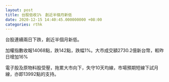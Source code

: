 ```yaml
---
layout: post
title: 台股低收1%　創近半個月新低
date: 2020-12-15 14:40:45.000000000 +08:00
categories: rthk
---
```


台股連續兩日下跌，創近半個月新低。

加權指數收報14068點，跌142點，跌幅1%。大市成交額2730.2億新台幣，較昨日增加16%

電子股及原物料股受壓，拖累大市向下，失守10天均線，市場預期短線下試月線，亦即13992點的支持。
